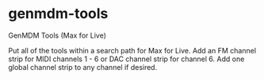 # genmdm-tools
GenMDM Tools (Max for Live)

Put all of the tools within a search path for Max for Live. Add an FM channel strip for MIDI channels 1 - 6 or DAC channel strip for channel 6. Add one global channel strip to any channel if desired. 
